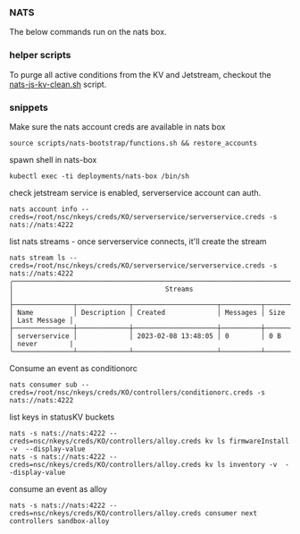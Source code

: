 ### NATS

The below commands run on the nats box.

### helper scripts

To purge all active conditions from the KV and Jetstream, checkout the
[nats-js-kv-clean.sh](scripts/scripts/nats-js-kv-clean.sh) script.

### snippets
Make sure the nats account creds are available in nats box
```
source scripts/nats-bootstrap/functions.sh && restore_accounts
```

spawn shell in nats-box
```
kubectl exec -ti deployments/nats-box /bin/sh
```

check jetstream service is enabled, serverservice account can auth.
```
nats account info --creds=/root/nsc/nkeys/creds/KO/serverservice/serverservice.creds -s nats://nats:4222
```

list nats streams - once serverservice connects, it'll create the stream
```
nats stream ls --creds=/root/nsc/nkeys/creds/KO/serverservice/serverservice.creds -s nats://nats:4222
╭────────────────────────────────────────────────────────────────────────────────────╮
│                                      Streams                                       │
├───────────────┬─────────────┬─────────────────────┬──────────┬──────┬──────────────┤
│ Name          │ Description │ Created             │ Messages │ Size │ Last Message │
├───────────────┼─────────────┼─────────────────────┼──────────┼──────┼──────────────┤
│ serverservice │             │ 2023-02-08 13:48:05 │ 0        │ 0 B  │ never        |
╰───────────────┴─────────────┴─────────────────────┴──────────┴──────┴──────────────╯
```

Consume an event as conditionorc
```
nats consumer sub --creds=/root/nsc/nkeys/creds/KO/controllers/conditionorc.creds -s nats://nats:4222
```

list keys in statusKV buckets
```
nats -s nats://nats:4222 --creds=nsc/nkeys/creds/KO/controllers/alloy.creds kv ls firmwareInstall -v  --display-value
nats -s nats://nats:4222 --creds=nsc/nkeys/creds/KO/controllers/alloy.creds kv ls inventory -v  --display-value
```

consume an event as alloy
```
nats -s nats://nats:4222 --creds=nsc/nkeys/creds/KO/controllers/alloy.creds consumer next controllers sandbox-alloy
```
